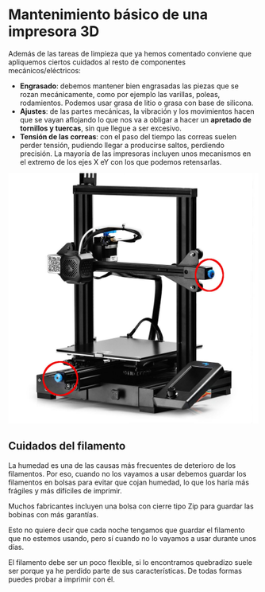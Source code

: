 # Mantenimiento básico de una impresora 3D

Además de las tareas de limpieza que ya hemos comentado conviene que apliquemos ciertos cuidados al resto de componentes mecánicos/eléctricos:

* **Engrasado**: debemos mantener bien engrasadas las piezas que se rozan mecánicamente, como por ejemplo las varillas, poleas, rodamientos. Podemos usar grasa de litio o grasa con base de silicona.
* **Ajustes**: de las partes mecánicas, la vibración y los movimientos hacen que se vayan aflojando lo que nos va a obligar a hacer un **apretado de tornillos y tuercas**, sin que llegue a ser excesivo.
* **Tensión de las correas**: con el paso del tiempo las correas suelen perder tensión, pudiendo llegar a producirse saltos, perdiendo precisión. La mayoría de las impresoras incluyen unos mecanismos en el extremo de los ejes X eY con los que podemos retensarlas.

![](./images/CrealityEnder3_v2_correas.jpg) 

## Cuidados del filamento

La humedad es una de las causas más frecuentes de deterioro de los filamentos. Por eso, cuando no los vayamos a usar debemos guardar los filamentos en bolsas para evitar que cojan humedad, lo que los haría más frágiles y más difíciles de imprimir.

Muchos fabricantes incluyen una bolsa con cierre tipo Zip para guardar las bobinas con más garantías.

Esto no quiere decir que cada noche tengamos que guardar el filamento que no estemos usando, pero sí cuando no lo vayamos a usar durante unos días.

El filamento debe ser un poco flexible, si lo encontramos quebradizo suele ser porque ya he perdido parte de sus características. De todas formas puedes probar a imprimir con él.

